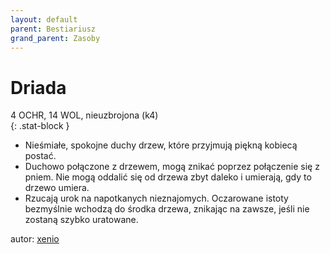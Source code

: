 ```yaml
---
layout: default
parent: Bestiariusz
grand_parent: Zasoby
---
```


# Driada

4 OCHR, 14 WOL, nieuzbrojona (k4)  
{: .stat-block }

- Nieśmiałe, spokojne duchy drzew, które przyjmują piękną kobiecą postać.  
- Duchowo połączone z drzewem, mogą znikać poprzez połączenie się z pniem. Nie mogą oddalić się od drzewa zbyt daleko i umierają, gdy to drzewo umiera.
- Rzucają urok na napotkanych nieznajomych. Oczarowane istoty bezmyślnie wchodzą do środka drzewa, znikając na zawsze, jeśli nie zostaną szybko uratowane.

autor: [xenio](https://xenioinabottle.blogspot.com)
